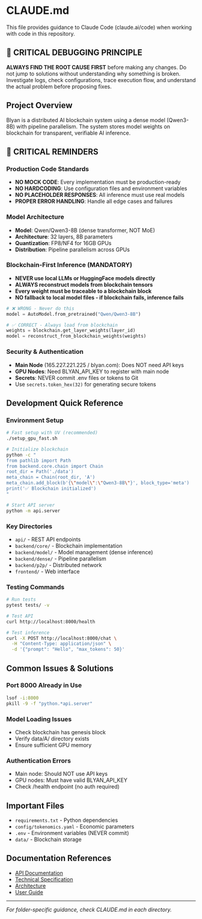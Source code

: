# CLAUDE.md

This file provides guidance to Claude Code (claude.ai/code) when working with code in this repository.

## 🎯 CRITICAL DEBUGGING PRINCIPLE
**ALWAYS FIND THE ROOT CAUSE FIRST** before making any changes. Do not jump to solutions without understanding why something is broken. Investigate logs, check configurations, trace execution flow, and understand the actual problem before proposing fixes.

## Project Overview

Blyan is a distributed AI blockchain system using a dense model (Qwen3-8B) with pipeline parallelism. The system stores model weights on blockchain for transparent, verifiable AI inference.

## 🚨 CRITICAL REMINDERS

### Production Code Standards
- **NO MOCK CODE**: Every implementation must be production-ready
- **NO HARDCODING**: Use configuration files and environment variables
- **NO PLACEHOLDER RESPONSES**: All inference must use real models
- **PROPER ERROR HANDLING**: Handle all edge cases and failures

### Model Architecture
- **Model**: Qwen/Qwen3-8B (dense transformer, NOT MoE)
- **Architecture**: 32 layers, 8B parameters
- **Quantization**: FP8/NF4 for 16GB GPUs
- **Distribution**: Pipeline parallelism across GPUs

### Blockchain-First Inference (MANDATORY)
- **NEVER use local LLMs or HuggingFace models directly**
- **ALWAYS reconstruct models from blockchain tensors**
- **Every weight must be traceable to a blockchain block**
- **NO fallback to local model files - if blockchain fails, inference fails**
```python
# ❌ WRONG - Never do this
model = AutoModel.from_pretrained("Qwen/Qwen3-8B")

# ✅ CORRECT - Always load from blockchain
weights = blockchain.get_layer_weights(layer_id)
model = reconstruct_from_blockchain_weights(weights)
```

### Security & Authentication
- **Main Node** (165.227.221.225 / blyan.com): Does NOT need API keys
- **GPU Nodes**: Need BLYAN_API_KEY to register with main node
- **Secrets**: NEVER commit .env files or tokens to Git
- Use `secrets.token_hex(32)` for generating secure tokens

## Development Quick Reference

### Environment Setup
```bash
# Fast setup with UV (recommended)
./setup_gpu_fast.sh

# Initialize blockchain
python -c "
from pathlib import Path
from backend.core.chain import Chain
root_dir = Path('./data')
meta_chain = Chain(root_dir, 'A')
meta_chain.add_block(b'{\"model\":\"Qwen3-8B\"}', block_type='meta')
print('✅ Blockchain initialized')
"

# Start API server
python -m api.server
```

### Key Directories
- `api/` - REST API endpoints
- `backend/core/` - Blockchain implementation
- `backend/model/` - Model management (dense inference)
- `backend/dense/` - Pipeline parallelism
- `backend/p2p/` - Distributed network
- `frontend/` - Web interface

### Testing Commands
```bash
# Run tests
pytest tests/ -v

# Test API
curl http://localhost:8000/health

# Test inference
curl -X POST http://localhost:8000/chat \
  -H "Content-Type: application/json" \
  -d '{"prompt": "Hello", "max_tokens": 50}'
```

## Common Issues & Solutions

### Port 8000 Already in Use
```bash
lsof -i:8000
pkill -9 -f "python.*api.server"
```

### Model Loading Issues
- Check blockchain has genesis block
- Verify data/A/ directory exists
- Ensure sufficient GPU memory

### Authentication Errors
- Main node: Should NOT use API keys
- GPU nodes: Must have valid BLYAN_API_KEY
- Check /health endpoint (no auth required)

## Important Files
- `requirements.txt` - Python dependencies
- `config/tokenomics.yaml` - Economic parameters
- `.env` - Environment variables (NEVER commit)
- `data/` - Blockchain storage

## Documentation References
- [API Documentation](API_DOCS.md)
- [Technical Specification](TECHNICAL_SPEC.md)
- [Architecture](ARCHITECTURE.md)
- [User Guide](USER_GUIDE.md)

---
*For folder-specific guidance, check CLAUDE.md in each directory.*